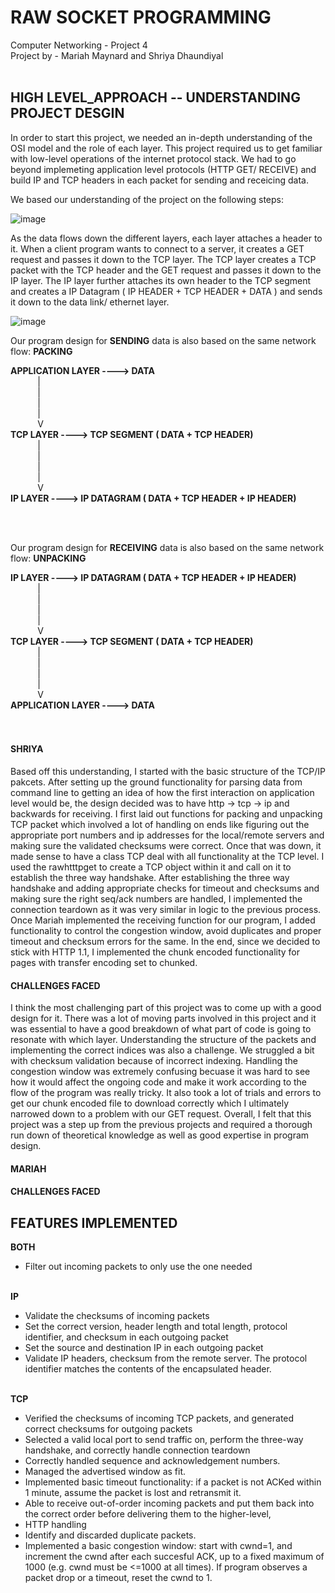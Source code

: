 # RAW SOCKET PROGRAMMING
Computer Networking - Project 4 <br>
Project by - Mariah Maynard and Shriya Dhaundiyal
<br>
<br>

## **HIGH LEVEL_APPROACH -- UNDERSTANDING PROJECT DESGIN**

In order to start this project, we needed an in-depth understanding of the OSI model and the role of each layer. 
This project required us to get familiar with low-level operations of the internet protocol stack. We had to go beyond implemeting application level protocols (HTTP GET/ RECEIVE) and build IP and TCP headers in each packet for sending and receicing data.

We based our understanding of the project on the following steps:

![image](https://user-images.githubusercontent.com/110204529/223234905-8aa8832b-09da-48c8-aa6f-6955c91509cd.png)

As the data flows down the different layers, each layer attaches a header to it. When a client program wants to connect to a server, it creates a GET request and passes it down to the TCP layer. The TCP layer creates a TCP packet with the TCP header and the GET request and passes it down to the IP layer. The IP layer further attaches its own header to the TCP segment and creates a IP Datagram ( IP HEADER + TCP HEADER + DATA ) and sends it down to the data link/ ethernet layer.

![image](https://user-images.githubusercontent.com/110204529/223235111-f7cedea4-3d6e-4dd2-b8ef-9a25460fcfe0.png)

Our program design for **SENDING** data is also based on the same network flow: **PACKING**

**APPLICATION LAYER ----> DATA**<br>
&nbsp;&nbsp;&nbsp;&nbsp;&nbsp;&nbsp;&nbsp;&nbsp;&nbsp;&nbsp;        |<br>
&nbsp;&nbsp;&nbsp;&nbsp;&nbsp;&nbsp;&nbsp;&nbsp;&nbsp;&nbsp;        |<br>
&nbsp;&nbsp;&nbsp;&nbsp;&nbsp;&nbsp;&nbsp;&nbsp;&nbsp;&nbsp;        |<br>
&nbsp;&nbsp;&nbsp;&nbsp;&nbsp;&nbsp;&nbsp;&nbsp;&nbsp;&nbsp;        |<br>
&nbsp;&nbsp;&nbsp;&nbsp;&nbsp;&nbsp;&nbsp;&nbsp;&nbsp;&nbsp;        V<br>
**TCP LAYER ----> TCP SEGMENT ( DATA + TCP HEADER)**<br>
&nbsp;&nbsp;&nbsp;&nbsp;&nbsp;&nbsp;&nbsp;&nbsp;&nbsp;&nbsp;       |<br>
&nbsp;&nbsp;&nbsp;&nbsp;&nbsp;&nbsp;&nbsp;&nbsp;&nbsp;&nbsp;       |<br>
&nbsp;&nbsp;&nbsp;&nbsp;&nbsp;&nbsp;&nbsp;&nbsp;&nbsp;&nbsp;       |<br>
&nbsp;&nbsp;&nbsp;&nbsp;&nbsp;&nbsp;&nbsp;&nbsp;&nbsp;&nbsp;       |<br>
&nbsp;&nbsp;&nbsp;&nbsp;&nbsp;&nbsp;&nbsp;&nbsp;&nbsp;&nbsp;       V<br>
**IP LAYER ----> IP DATAGRAM ( DATA + TCP HEADER + IP HEADER)**<br>

<br>
<br>

Our program design for **RECEIVING** data is also based on the same network flow: **UNPACKING**

**IP LAYER ----> IP DATAGRAM ( DATA + TCP HEADER + IP HEADER)**<br>
&nbsp;&nbsp;&nbsp;&nbsp;&nbsp;&nbsp;&nbsp;&nbsp;&nbsp;&nbsp;        |<br>
&nbsp;&nbsp;&nbsp;&nbsp;&nbsp;&nbsp;&nbsp;&nbsp;&nbsp;&nbsp;        |<br>
&nbsp;&nbsp;&nbsp;&nbsp;&nbsp;&nbsp;&nbsp;&nbsp;&nbsp;&nbsp;        |<br>
&nbsp;&nbsp;&nbsp;&nbsp;&nbsp;&nbsp;&nbsp;&nbsp;&nbsp;&nbsp;        |<br>
&nbsp;&nbsp;&nbsp;&nbsp;&nbsp;&nbsp;&nbsp;&nbsp;&nbsp;&nbsp;        V<br>
**TCP LAYER ----> TCP SEGMENT ( DATA + TCP HEADER)**<br>
&nbsp;&nbsp;&nbsp;&nbsp;&nbsp;&nbsp;&nbsp;&nbsp;&nbsp;&nbsp;        |<br>
&nbsp;&nbsp;&nbsp;&nbsp;&nbsp;&nbsp;&nbsp;&nbsp;&nbsp;&nbsp;       |<br>
&nbsp;&nbsp;&nbsp;&nbsp;&nbsp;&nbsp;&nbsp;&nbsp;&nbsp;&nbsp;       |<br>
&nbsp;&nbsp;&nbsp;&nbsp;&nbsp;&nbsp;&nbsp;&nbsp;&nbsp;&nbsp;       |<br>
&nbsp;&nbsp;&nbsp;&nbsp;&nbsp;&nbsp;&nbsp;&nbsp;&nbsp;&nbsp;       V<br>
**APPLICATION LAYER ----> DATA**<br>
<br>
<br>

#### **SHRIYA** <br>
Based off this understanding, I started with the basic structure of the TCP/IP pakcets. After setting up the ground functionality for parsing data from command line to getting an idea of how the first interaction on application level would be, the design decided was to have http -> tcp -> ip and backwards for receiving. I first laid out functions for packing and unpacking TCP packet which involved a lot of handling on ends like figuring out the appropriate port numbers and ip addresses for the local/remote servers and making sure the validated checksums were correct. Once that was down, it made sense to have a class TCP deal with all functionality at the TCP level. I used the rawhtttpget to create a TCP object within it and call on it to establish the three way handshake. After establishing the three way handshake and adding appropriate checks for timeout and checksums and making sure the right seq/ack numbers are handled, I implemented the connection teardown as it was very similar in logic to the previous process. Once Mariah implemented the receiving function for our program, I added functionality to control the congestion window, avoid duplicates and proper timeout and checksum errors for the same. In the end, since we decided to stick with HTTP 1.1, I implemented the chunk encoded functionality for pages with transfer encoding set to chunked. <br>
#### **CHALLENGES FACED**<br>
I think the most challenging part of this project was to come up with a good design for it. There was a lot of moving parts involved in this project and it was essential to have a good breakdown of what part of code is going to resonate with which layer. Understanding the structure of the packets and implementing the correct indices was also a challenge. We struggled a bit with checksum validation because of incorrect indexing. Handling the congestion window was extremely confusing becuase it was hard to see how it would affect the ongoing code and make it work according to the flow of the program was really tricky. It also took a lot of trials and errors to get our chunk encoded file to download correctly which I ultimately narrowed down to a problem with our GET request. Overall, I felt that this project was a step up from the previous projects and required a thorough run down of theoretical knowledge as well as good expertise in program design. 
<br>

#### **MARIAH** <br>

#### **CHALLENGES FACED**<br>


## **FEATURES IMPLEMENTED**
**BOTH**<br>
    
* Filter out incoming packets to only use the one needed <br><br>
    
**IP** <br>
* Validate the checksums of incoming packets  
* Set the correct version, header length and total length, protocol identifier, and checksum in each outgoing packet
* Set the source and destination IP in each outgoing packet
* Validate IP headers, checksum from the remote server. The protocol identifier matches the contents of the encapsulated header. <br><br>
    
 **TCP** <br>
* Verified the checksums of incoming TCP packets, and generated correct checksums for outgoing packets
* Selected a valid local port to send traffic on, perform the three-way handshake, and correctly handle connection teardown
* Correctly handled sequence and acknowledgement numbers. 
* Managed the advertised window as fit. 
* Implemented basic timeout functionality: if a packet is not ACKed within 1 minute, assume the packet is lost and retransmit it. 
* Able to receive out-of-order incoming packets and put them back into the correct order before delivering them to the higher-level, 
* HTTP handling
* Identify and discarded duplicate packets. 
* Implemented a basic congestion window: start with cwnd=1, and increment the cwnd after each succesful ACK, up to a fixed maximum of 1000 (e.g. cwnd must be             <=1000 at all times). If program observes a packet drop or a timeout, reset the cwnd to 1.  <br><br>
    


<br>
<br>


